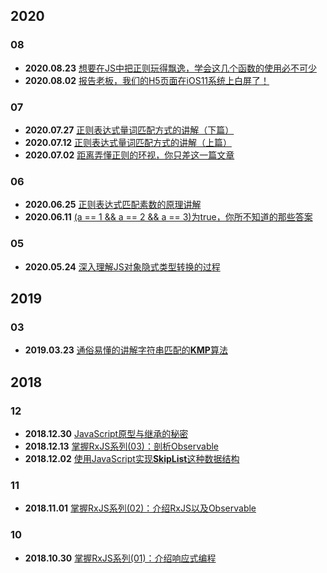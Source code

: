 ## 2020

### 08
+ **2020.08.23** [想要在JS中把正则玩得飘逸，学会这几个函数的使用必不可少](2020/08/23)
+ **2020.08.02** [报告老板，我们的H5页面在iOS11系统上白屏了！](2020/08/02)

### 07
+ **2020.07.27** [正则表达式量词匹配方式的讲解（下篇）](2020/07/27)
+ **2020.07.12** [正则表达式量词匹配方式的讲解（上篇）](2020/07/12)
+ **2020.07.02** [距离弄懂正则的环视，你只差这一篇文章](2020/07/02)

### 06
+ **2020.06.25** [正则表达式匹配素数的原理讲解](2020/06/25)
+ **2020.06.11** [(a == 1 && a == 2 && a == 3)为true，你所不知道的那些答案](2020/06/11)

### 05
+ **2020.05.24** [深入理解JS对象隐式类型转换的过程](2020/05/24)

## 2019

### 03
+ **2019.03.23** [通俗易懂的讲解字符串匹配的**KMP**算法](2019/03/23)

## 2018

### 12
+ **2018.12.30** [JavaScript原型与继承的秘密](2018/12/30)
+ **2018.12.13** [掌握RxJS系列(03)：剖析Observable](2018/12/13)
+ **2018.12.02** [使用JavaScript实现**SkipList**这种数据结构](2018/12/02)

### 11
+ **2018.11.01** [掌握RxJS系列(02)：介绍RxJS以及Observable](2018/11/01)

### 10
+ **2018.10.30** [掌握RxJS系列(01)：介绍响应式编程](2018/10/30)
